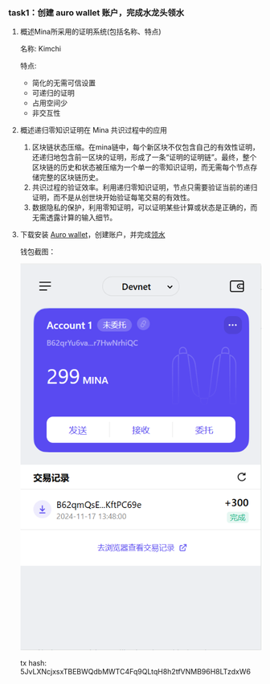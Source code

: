 ### task1：创建 auro wallet 账户，完成水龙头领水

1. 概述Mina所采用的证明系统(包括名称、特点)

    名称: Kimchi

    特点: 
   - 简化的无需可信设置
   - 可递归的证明
   - 占用空间少
   - 非交互性

2. 概述递归零知识证明在 Mina 共识过程中的应用

    1. 区块链状态压缩。在mina链中，每个新区块不仅包含自己的有效性证明，还递归地包含前一区块的证明，形成了一条“证明的证明链”。最终，整个区块链的历史和状态被压缩为一个单一的零知识证明，而无需每个节点存储完整的区块链历史。
    2. 共识过程的验证效率。利用递归零知识证明，节点只需要验证当前的递归证明，而不是从创世块开始验证每笔交易的有效性。
    3. 数据隐私的保护，利用零知证明，可以证明某些计算或状态是正确的，而无需透露计算的输入细节。


3. 下载安装 [Auro wallet](https://www.aurowallet.com/download/)，创建账户，并完成[领水](https://faucet.minaprotocol.com/)

    钱包截图：

    ![alt text](image.png)
    
    tx hash: 5JvLXNcjxsxTBEBWQdbMWTC4Fq9QLtqH8h2tfVNMB96H8LTzdxW6